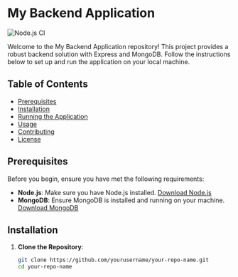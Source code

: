 # My Backend Application

![Node.js CI](https://github.com/yourusername/your-repo-name/workflows/Node.js%20CI/badge.svg)

Welcome to the My Backend Application repository! This project provides a robust backend solution with Express and MongoDB. Follow the instructions below to set up and run the application on your local machine.

## Table of Contents

- [Prerequisites](#prerequisites)
- [Installation](#installation)
- [Running the Application](#running-the-application)
- [Usage](#usage)
- [Contributing](#contributing)
- [License](#license)

## Prerequisites

Before you begin, ensure you have met the following requirements:
- **Node.js**: Make sure you have Node.js installed. [Download Node.js](https://nodejs.org/)
- **MongoDB**: Ensure MongoDB is installed and running on your machine. [Download MongoDB](https://www.mongodb.com/try/download/community)

## Installation

1. **Clone the Repository**:
   ```sh
   git clone https://github.com/yourusername/your-repo-name.git
   cd your-repo-name
